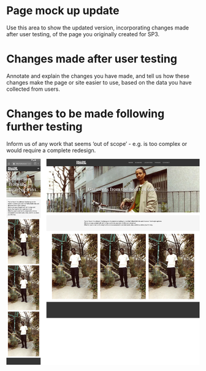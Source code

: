 # Page mock up update

Use this area to show the updated version, incorporating changes made after user testing, of the page you originally created for SP3.
# Changes made after user testing
Annotate and explain the changes you have made, and tell us how these changes make the page or site easier to use, based on the data you have collected from users.
# Changes to be made following further testing
Inform us of any work that seems ‘out of scope’ - e.g. is too complex or would require a complete redesign.

<img src="sp4-media/mockup-update.jpg" alt="Update to mockups based on feedback" width="1000">
